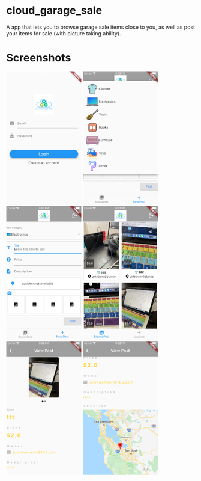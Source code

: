 # cloud_garage_sale

A app that lets you to browse garage sale items close to you, as well as post your items for sale (with picture taking ability).

# Screenshots
<img src="app_screen_shots/login.png" alt="login" width="200"/>
<img src="app_screen_shots/add_item_1.png" alt="add item" width="200"/>
<img src="app_screen_shots/add_item_2.png" alt="add item" width="200"/>
<img src="app_screen_shots/browse_item_list.png" alt="browse item list" width="200"/>
<img src="app_screen_shots/browse_single_item1.png
" alt="browse single item" width="200"/>
<img src="app_screen_shots/browse_single_item2.png
" alt="browse single item" width="200"/>

